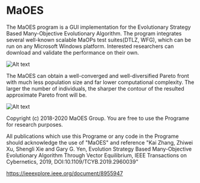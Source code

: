 # MaOES
The MaOES program is a GUI implementation for the Evolutionary Strategy Based Many-Objective Evolutionary Algorithm. The program integrates several well-known scalable MaOPs test suites(DTLZ, WFG), which can be run on any Microsoft Windows platform. Interested researchers can download and validate the performance on their own.

![Alt text](https://github.com/MaOEA/MaOES/blob/master/Images/MaOES.GUI.jpg)

The MaOES can obtain a well-converged and well-diversified Pareto front with much less population size and far lower computational complexity. The larger the number of individuals, the sharper the contour of the resulted approximate Pareto front will be.

![Alt text](https://github.com/MaOEA/MaOES/blob/master/Images/MaOES.Different.Population.Size.jpg)

Copyright (c) 2018-2020 MaOES Group. You are free to use the Programe for research purposes.

All publications which use this Programe or any code in the Programe should acknowledge the use of "MaOES" and reference "Kai Zhang, Zhiwei Xu, Shengli Xie and Gary G. Yen, Evolution Strategy Based Many-Objective Evolutionary Algorithm Through Vector Equilibrium,
IEEE Transactions on Cybernetics, 2019, DOI:10.1109/TCYB.2019.2960039"

https://ieeexplore.ieee.org/document/8955947
